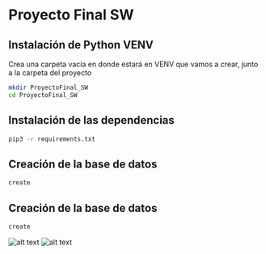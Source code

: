 # Proyecto Final SW

## Instalación de Python VENV
Crea una carpeta vacía en donde estará en VENV que vamos a crear, junto a la carpeta del proyecto
```sh
mkdir ProyectoFinal_SW
cd ProyectoFinal_SW

```

## Instalación de las dependencias

```sh
pip3 -r requirements.txt
```

## Creación de la base de datos

```sh
create
```

## Creación de la base de datos

```sh
create
```


![alt text](https://i.postimg.cc/YCvZPcn9/Screen-Shot-2021-11-30-at-3-17-56-p-m.png)
![alt text](https://i.postimg.cc/44Mz1r9w/Screen-Shot-2021-11-30-at-3-17-01-p-m.png)
